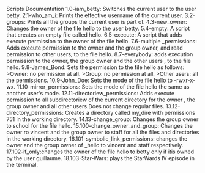 Scripts Documentation
1.0-iam_betty: Switches the current user to the user betty.
2.1-who_am_i: Prints the effective username of the current user.
3.2-groups: Prints all the groups the current user is part of.
4.3-new_owner: Changes the owner of the file hello to the user betty.
5.4-empty: A script that creates an empty file called hello.
6.5-execute: A script that adds execute permission to the owner of the file hello.
7.6-multiple _permissions: Adds execute permission to the owner and the group owner, and read permission to other users, to the file hello.
8.7-everybody: adds execution permission to the owner, the group owner and the other users , to the file hello.
9.8-James_Bond: Sets the permission to the file hello as follows:
		>Owner: no permission at all.
		>Group: no permission at all.
		>Other users: all the permissions.
10.9-John_Doe: Sets the mode of the file hello to -rwxr-x-wx.
11.10-mirror_permissions: Sets the mode of the file hello the same as another user's mode.
12.11-directoriew_permissions: Adds execute permission to all subdirectoriew of the current directory for the owner , the group owner and all other users.Does not change regular files.
13.12-directory_permissions: Creates a directory called my_dire with permissions 751 in the working directory.
14.13-change_group: Changes the group owner to school for the file hello.
15.100-change_owner_and_group: Changes the owner ro vincent and the group owner to staff for all the files and directories in the working directory.
16.101-symbolic_link_permissions: changes the owner and the group owner of _hello to vincent and staff respectively.
17.102-if_only:changes the owner of the file hello to betty only if itis owned by the user guillaume.
18.103-Star-Wars: plays the StarWards IV episode in the terminal.
